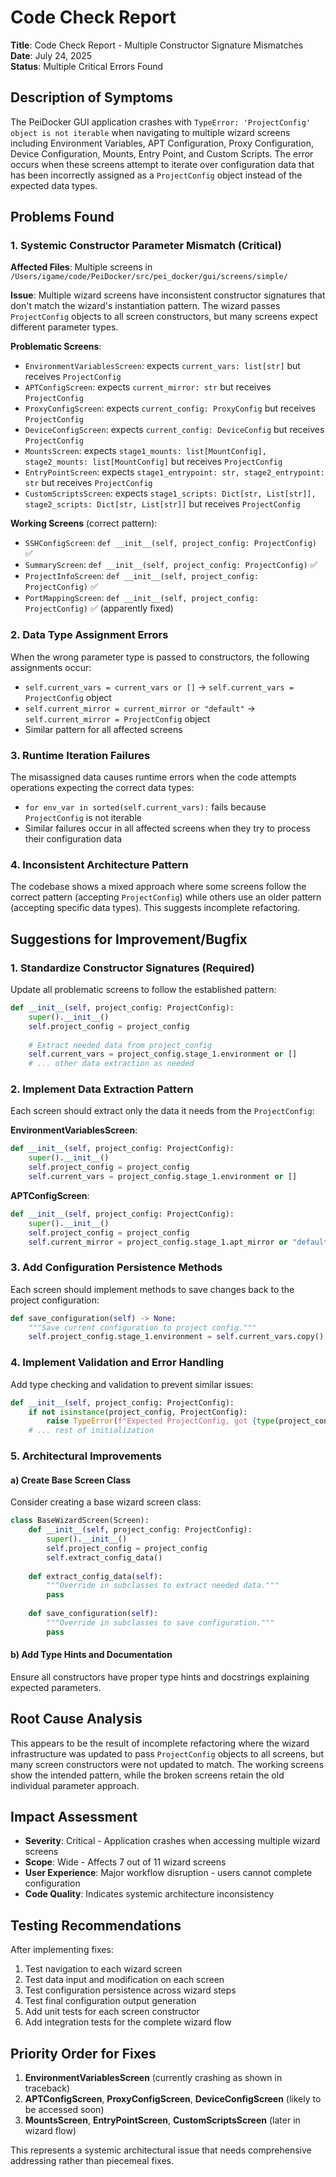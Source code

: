 # Code Check Report

**Title**: Code Check Report - Multiple Constructor Signature Mismatches  
**Date**: July 24, 2025  
**Status**: Multiple Critical Errors Found  

## Description of Symptoms

The PeiDocker GUI application crashes with `TypeError: 'ProjectConfig' object is not iterable` when navigating to multiple wizard screens including Environment Variables, APT Configuration, Proxy Configuration, Device Configuration, Mounts, Entry Point, and Custom Scripts. The error occurs when these screens attempt to iterate over configuration data that has been incorrectly assigned as a `ProjectConfig` object instead of the expected data types.

## Problems Found

### 1. Systemic Constructor Parameter Mismatch (Critical)
**Affected Files**: Multiple screens in `/Users/igame/code/PeiDocker/src/pei_docker/gui/screens/simple/`

**Issue**: Multiple wizard screens have inconsistent constructor signatures that don't match the wizard's instantiation pattern. The wizard passes `ProjectConfig` objects to all screen constructors, but many screens expect different parameter types.

**Problematic Screens**:
- `EnvironmentVariablesScreen`: expects `current_vars: list[str]` but receives `ProjectConfig`
- `APTConfigScreen`: expects `current_mirror: str` but receives `ProjectConfig`
- `ProxyConfigScreen`: expects `current_config: ProxyConfig` but receives `ProjectConfig`
- `DeviceConfigScreen`: expects `current_config: DeviceConfig` but receives `ProjectConfig`
- `MountsScreen`: expects `stage1_mounts: list[MountConfig], stage2_mounts: list[MountConfig]` but receives `ProjectConfig`
- `EntryPointScreen`: expects `stage1_entrypoint: str, stage2_entrypoint: str` but receives `ProjectConfig`
- `CustomScriptsScreen`: expects `stage1_scripts: Dict[str, List[str]], stage2_scripts: Dict[str, List[str]]` but receives `ProjectConfig`

**Working Screens** (correct pattern):
- `SSHConfigScreen`: `def __init__(self, project_config: ProjectConfig)` ✅
- `SummaryScreen`: `def __init__(self, project_config: ProjectConfig)` ✅
- `ProjectInfoScreen`: `def __init__(self, project_config: ProjectConfig)` ✅
- `PortMappingScreen`: `def __init__(self, project_config: ProjectConfig)` ✅ (apparently fixed)

### 2. Data Type Assignment Errors
When the wrong parameter type is passed to constructors, the following assignments occur:
- `self.current_vars = current_vars or []` → `self.current_vars = ProjectConfig` object
- `self.current_mirror = current_mirror or "default"` → `self.current_mirror = ProjectConfig` object
- Similar pattern for all affected screens

### 3. Runtime Iteration Failures
The misassigned data causes runtime errors when the code attempts operations expecting the correct data types:
- `for env_var in sorted(self.current_vars):` fails because `ProjectConfig` is not iterable
- Similar failures occur in all affected screens when they try to process their configuration data

### 4. Inconsistent Architecture Pattern
The codebase shows a mixed approach where some screens follow the correct pattern (accepting `ProjectConfig`) while others use an older pattern (accepting specific data types). This suggests incomplete refactoring.

## Suggestions for Improvement/Bugfix

### 1. Standardize Constructor Signatures (Required)
Update all problematic screens to follow the established pattern:

```python
def __init__(self, project_config: ProjectConfig):
    super().__init__()
    self.project_config = project_config
    
    # Extract needed data from project_config
    self.current_vars = project_config.stage_1.environment or []
    # ... other data extraction as needed
```

### 2. Implement Data Extraction Pattern
Each screen should extract only the data it needs from the `ProjectConfig`:

**EnvironmentVariablesScreen**:
```python
def __init__(self, project_config: ProjectConfig):
    super().__init__()
    self.project_config = project_config
    self.current_vars = project_config.stage_1.environment or []
```

**APTConfigScreen**:
```python
def __init__(self, project_config: ProjectConfig):
    super().__init__()
    self.project_config = project_config
    self.current_mirror = project_config.stage_1.apt_mirror or "default"
```

### 3. Add Configuration Persistence Methods
Each screen should implement methods to save changes back to the project configuration:

```python
def save_configuration(self) -> None:
    """Save current configuration to project config."""
    self.project_config.stage_1.environment = self.current_vars.copy()
```

### 4. Implement Validation and Error Handling
Add type checking and validation to prevent similar issues:

```python
def __init__(self, project_config: ProjectConfig):
    if not isinstance(project_config, ProjectConfig):
        raise TypeError(f"Expected ProjectConfig, got {type(project_config)}")
    # ... rest of initialization
```

### 5. Architectural Improvements

#### a) Create Base Screen Class
Consider creating a base wizard screen class:

```python
class BaseWizardScreen(Screen):
    def __init__(self, project_config: ProjectConfig):
        super().__init__()
        self.project_config = project_config
        self.extract_config_data()
    
    def extract_config_data(self):
        """Override in subclasses to extract needed data."""
        pass
    
    def save_configuration(self):
        """Override in subclasses to save configuration."""
        pass
```

#### b) Add Type Hints and Documentation
Ensure all constructors have proper type hints and docstrings explaining expected parameters.

## Root Cause Analysis
This appears to be the result of incomplete refactoring where the wizard infrastructure was updated to pass `ProjectConfig` objects to all screens, but many screen constructors were not updated to match. The working screens show the intended pattern, while the broken screens retain the old individual parameter approach.

## Impact Assessment
- **Severity**: Critical - Application crashes when accessing multiple wizard screens
- **Scope**: Wide - Affects 7 out of 11 wizard screens
- **User Experience**: Major workflow disruption - users cannot complete configuration
- **Code Quality**: Indicates systemic architecture inconsistency

## Testing Recommendations
After implementing fixes:
1. Test navigation to each wizard screen
2. Test data input and modification on each screen
3. Test configuration persistence across wizard steps
4. Test final configuration output generation
5. Add unit tests for each screen constructor
6. Add integration tests for the complete wizard flow

## Priority Order for Fixes
1. **EnvironmentVariablesScreen** (currently crashing as shown in traceback)
2. **APTConfigScreen**, **ProxyConfigScreen**, **DeviceConfigScreen** (likely to be accessed soon)
3. **MountsScreen**, **EntryPointScreen**, **CustomScriptsScreen** (later in wizard flow)

This represents a systemic architectural issue that needs comprehensive addressing rather than piecemeal fixes.
